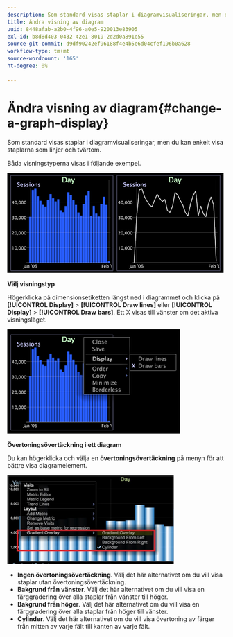 ```yaml
---
description: Som standard visas staplar i diagramvisualiseringar, men du kan enkelt visa staplarna som linjer och tvärtom.
title: Ändra visning av diagram
uuid: 8448afab-a2b0-4f96-a0e5-920013e83905
exl-id: b8d8d403-0432-42e1-8019-2d2d0a891e55
source-git-commit: d9df90242ef96188f4e4b5e6d04cfef196b0a628
workflow-type: tm+mt
source-wordcount: '165'
ht-degree: 0%

---
```


# Ändra visning av diagram{#change-a-graph-display}

Som standard visas staplar i diagramvisualiseringar, men du kan enkelt visa staplarna som linjer och tvärtom.

Båda visningstyperna visas i följande exempel.

![](assets/vis_Line_LinesAndBars.png)

**Välj visningstyp**

Högerklicka på dimensionsetiketten längst ned i diagrammet och klicka på **[!UICONTROL Display]** > **[!UICONTROL Draw lines]** eller **[!UICONTROL Display]** > **[!UICONTROL Draw bars]**. Ett X visas till vänster om det aktiva visningsläget.

![](assets/mnu_Graph_Draw.png)

**Övertoningsövertäckning i ett diagram**

Du kan högerklicka och välja en **övertoningsövertäckning** på menyn för att bättre visa diagramelement.

![](assets/6_51_gradient_graph.png)

* **Ingen övertoningsövertäckning**. Välj det här alternativet om du vill visa staplar utan övertoningsövertäckning.
* **Bakgrund från vänster**. Välj det här alternativet om du vill visa en färggradering över alla staplar från vänster till höger.
* **Bakgrund från höger**. Välj det här alternativet om du vill visa en färggradering över alla staplar från höger till vänster.
* **Cylinder**. Välj det här alternativet om du vill visa övertoning av färger från mitten av varje fält till kanten av varje fält.
